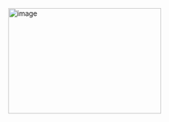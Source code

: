 <img width="308" height="213" alt="image" src="https://github.com/user-attachments/assets/05cacddf-6a69-4306-afcf-599a31d67d31" />

